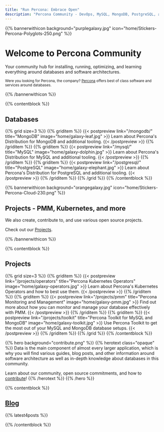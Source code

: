 ```yaml
---
title: "Run Percona: Embrace Open"
description: "Percona Community - DevOps, MySQL, MongoDB, PostgreSQL, and more"
---
```


{{% bannerwithicon background="purplegalaxy.jpg" icon="home/Stickers-Percona-Polyglots-250.png" %}}

<h1>Welcome to Percona Community</h1>

Your community hub for installing, running, optimizing, and learning everything around databases and software architectures.

<small>Were you looking for Percona, the company? [Percona](https://percona.com/) offers best of class software and services around databases.</small>

{{% /bannerwithicon %}}

{{% contentblock %}}

## Databases

{{% grid size=3 %}}
{{% griditem %}}
{{< postpreview link="/mongodb/" title="MongoDB" image="home/galaxy-leaf.jpg" >}}
Learn about Percona's Distribution for MongoDB and additional tooling.
{{< /postpreview >}}
{{% /griditem %}}
{{% griditem %}}
{{< postpreview link="/mysql/" title="MySQL" image="home/galaxy-dolphin.jpg" >}}
Learn about Percona's Distribution for MySQL and additional tooling.
{{< /postpreview >}}
{{% /griditem %}}
{{% griditem %}}
{{< postpreview link="/postgresql/" title="PostgreSQL" image="home/galaxy-elephant.jpg" >}}
Learn about Percona's Distribution for PostgreSQL and additional tooling.
{{< /postpreview >}}
{{% /griditem %}}
{{% /grid %}}
{{% /contentblock %}}

{{% bannerwithicon background="orangegalaxy.jpg" icon="home/Stickers-Percona-Cloud-230.png" %}}

## Projects - PMM, Kubernetes, and more

We also create, contribute to, and use various open source projects. 

Check out our [Projects](/projects).

{{% /bannerwithicon %}}

{{% contentblock %}}

## Projects

{{% grid size=3 %}}
{{% griditem %}}
{{< postpreview link="/projects/operators" title="Percona Kubernetes Operators" image="home/galaxy-operators.jpg" >}}
Learn about Percona's Kubernetes Operators and how to best use them.
{{< /postpreview >}}
{{% /griditem %}}
{{% griditem %}}
{{< postpreview link="/projects/pmm" title="Percona Monitoring and Management" image="home/galaxy-pmm.jpg" >}}
Find out more about how you can monitor and manage your database effectively with PMM.
{{< /postpreview >}}
{{% /griditem %}}
{{% griditem %}}
{{< postpreview link="/projects/toolkit" title="Percona Toolkit for MySQL and MongoDB" image="home/galaxy-toolkit.jpg" >}}
Use Percona Toolkit to get the most out of your MySQL and MongoDB database setups.
{{< /postpreview >}}
{{% /griditem %}}
{{% /grid %}}
{{% /contentblock %}}

{{% hero background="contribute.png" %}}
{{% herotext class="opaque" %}}
Data is the main component of almost every larger application, which is why you will find various guides, blog posts, and other information around software architecture as well as in-depth knowledge about databases in this community.

Learn about our community, open source commitments, and how to [contribute](/contribute)!
{{% /herotext %}}
{{% /hero %}}

{{% contentblock %}}

## [Blog](/blog)

{{% latest4posts %}}

{{% /contentblock %}}


